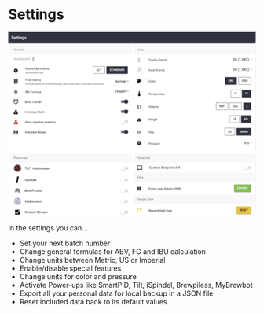 # Settings

![Overview of all the settings available](.gitbook/assets/image%20%287%29.png)

In the settings you can...

* Set your next batch number
* Change general formulas for ABV, FG and IBU calculation
* Change units between Metric, US or Imperial
* Enable/disable special features
* Change units for color and pressure
* Activate Power-ups like SmartPID, Tilt, iSpindel, Brewpiless, MyBrewbot
* Export all your personal data for local backup in a JSON file
* Reset included data back to its default values

